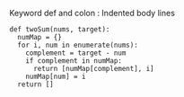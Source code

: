 Keyword def and colon :
Indented body lines

```
def twoSum(nums, target):
  numMap = {}
  for i, num in enumerate(nums):
    complement = target - num
    if complement in numMap:
      return [numMap[complement], i]
    numMap[num] = i
  return []
```